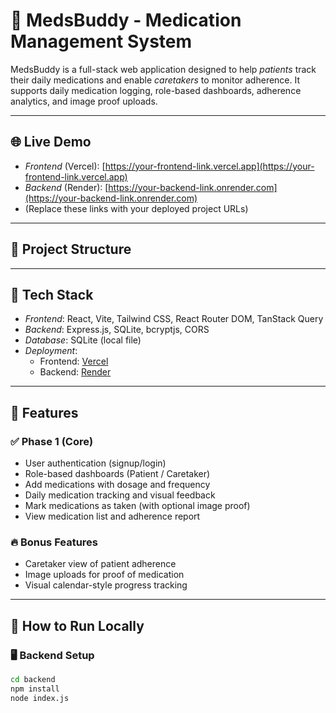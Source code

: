 # 💊 MedsBuddy - Medication Management System

MedsBuddy is a full-stack web application designed to help *patients* track their daily medications and enable *caretakers* to monitor adherence. It supports daily medication logging, role-based dashboards, adherence analytics, and image proof uploads.

---

## 🌐 Live Demo

- *Frontend* (Vercel): [https://your-frontend-link.vercel.app](https://your-frontend-link.vercel.app)
- *Backend* (Render): [https://your-backend-link.onrender.com](https://your-backend-link.onrender.com)
- (Replace these links with your deployed project URLs)

---

## 📁 Project Structure

---

## 🧰 Tech Stack

- *Frontend*: React, Vite, Tailwind CSS, React Router DOM, TanStack Query
- *Backend*: Express.js, SQLite, bcryptjs, CORS
- *Database*: SQLite (local file)
- *Deployment*:
  - Frontend: [Vercel](https://vercel.com)
  - Backend: [Render](https://render.com)

---

## 🧪 Features

### ✅ Phase 1 (Core)

- User authentication (signup/login)
- Role-based dashboards (Patient / Caretaker)
- Add medications with dosage and frequency
- Daily medication tracking and visual feedback
- Mark medications as taken (with optional image proof)
- View medication list and adherence report

### 🔥 Bonus Features

- Caretaker view of patient adherence
- Image uploads for proof of medication
- Visual calendar-style progress tracking

---

## 🧪 How to Run Locally

### 🖥 Backend Setup

```bash
cd backend
npm install
node index.js
